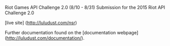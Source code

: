 Riot Games API Challenge 2.0 (8/10 - 8/31)
Submission for the 2015 Riot API Challenge 2.0

[live site] (http://luludust.com/nsr)

Further documentation found on the [documentation webpage] (http://luludust.com/documentation/).
